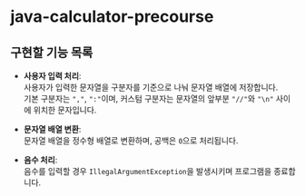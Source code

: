 # java-calculator-precourse


## 구현할 기능 목록

- **사용자 입력 처리**:  
  사용자가 입력한 문자열을 구분자를 기준으로 나눠 문자열 배열에 저장합니다.  
  기본 구분자는 `","`, `":"`이며, 커스텀 구분자는 문자열의 앞부분 `"//"`와 `"\n"` 사이에 위치한 문자입니다.

- **문자열 배열 변환**:  
  문자열 배열을 정수형 배열로 변환하며, 공백은 `0`으로 처리됩니다.

- **음수 처리**:  
  음수를 입력할 경우 `IllegalArgumentException`을 발생시키며 프로그램을 종료합니다.

